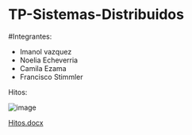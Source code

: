 # TP-Sistemas-Distribuidos

#Integrantes:
- Imanol vazquez
- Noelia Echeverria
- Camila Ezama
- Francisco Stimmler

Hitos:

![image](https://user-images.githubusercontent.com/43814714/194168528-cb370a9e-3581-4702-a596-eb1ad92c5249.png)


[Hitos.docx](https://github.com/Silverado42/TP-Sistema-Distribuidos/files/9719120/Hitos.docx)
